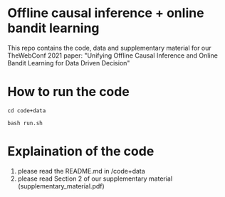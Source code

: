 # Offline causal inference + online bandit learning

This repo contains the code, data and supplementary material for our TheWebConf 2021 paper: "Unifying Offline Causal Inference and Online Bandit Learning for Data Driven Decision"

# How to run the code
``` cd code+data ```

``` bash run.sh ```

# Explaination of the code
1. please read the README.md in /code+data
2. please read Section 2 of our supplementary material (supplementary_material.pdf)

